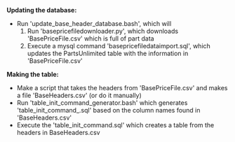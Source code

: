**Updating the database:**

* Run 'update_base_header_database.bash', which will 
    1. Run 'basepricefiledownloader.py', which downloads 'BasePriceFile.csv' which is full of part data
    2. Execute a mysql command 'basepricefiledataimport.sql', which updates the PartsUnlimited table with the information in 'BasePriceFile.csv'


**Making the table:**
* Make a script that takes the headers from 'BasePriceFile.csv' and makes a file 'BaseHeaders.csv' (or do it manually)
* Run 'table_init_command_generator.bash' which generates 'table_init_command_.sql' based on the column names found in 'BaseHeaders.csv'
* Execute the 'table_init_command.sql' which creates a table from the headers in BaseHeaders.csv
    

